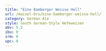 ```yaml
---
title: "Eine Bamberger Weisse Hell"
url: /maisel-bru/eine-bamberger-weisse-hell/
category: German Ale
style: South German-Style Hefeweizen
abv: 5.2
ibu: 0
srm: 0
upc: 0
---
```



